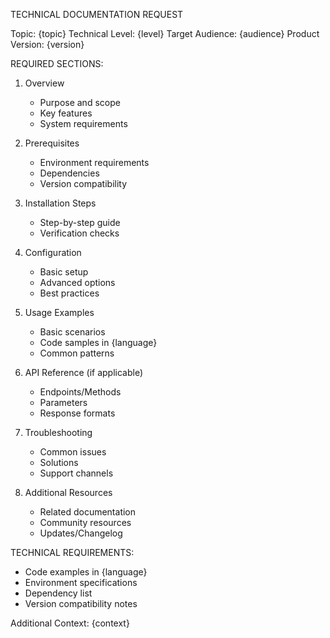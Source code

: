 TECHNICAL DOCUMENTATION REQUEST

Topic: {topic}
Technical Level: {level}
Target Audience: {audience}
Product Version: {version}

REQUIRED SECTIONS:
1. Overview
   - Purpose and scope
   - Key features
   - System requirements

2. Prerequisites
   - Environment requirements
   - Dependencies
   - Version compatibility

3. Installation Steps
   - Step-by-step guide
   - Verification checks

4. Configuration
   - Basic setup
   - Advanced options
   - Best practices

5. Usage Examples
   - Basic scenarios
   - Code samples in {language}
   - Common patterns

6. API Reference (if applicable)
   - Endpoints/Methods
   - Parameters
   - Response formats

7. Troubleshooting
   - Common issues
   - Solutions
   - Support channels

8. Additional Resources
   - Related documentation
   - Community resources
   - Updates/Changelog

TECHNICAL REQUIREMENTS:
- Code examples in {language}
- Environment specifications
- Dependency list
- Version compatibility notes

Additional Context: {context}
